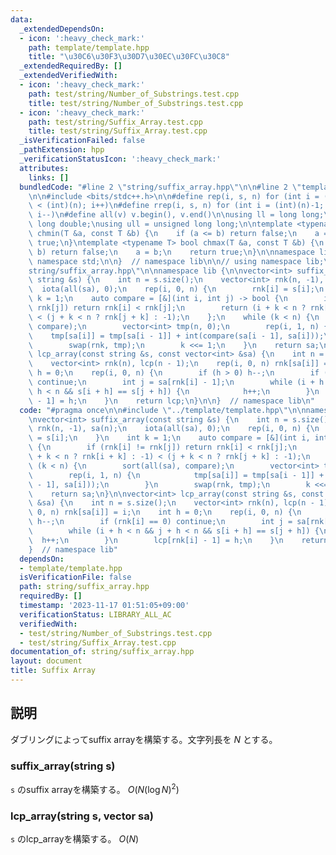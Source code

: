 ```yaml
---
data:
  _extendedDependsOn:
  - icon: ':heavy_check_mark:'
    path: template/template.hpp
    title: "\u30C6\u30F3\u30D7\u30EC\u30FC\u30C8"
  _extendedRequiredBy: []
  _extendedVerifiedWith:
  - icon: ':heavy_check_mark:'
    path: test/string/Number_of_Substrings.test.cpp
    title: test/string/Number_of_Substrings.test.cpp
  - icon: ':heavy_check_mark:'
    path: test/string/Suffix_Array.test.cpp
    title: test/string/Suffix_Array.test.cpp
  _isVerificationFailed: false
  _pathExtension: hpp
  _verificationStatusIcon: ':heavy_check_mark:'
  attributes:
    links: []
  bundledCode: "#line 2 \"string/suffix_array.hpp\"\n\n#line 2 \"template/template.hpp\"\
    \n\n#include <bits/stdc++.h>\n\n#define rep(i, s, n) for (int i = (int)(s); i\
    \ < (int)(n); i++)\n#define rrep(i, s, n) for (int i = (int)(n)-1; i >= (int)(s);\
    \ i--)\n#define all(v) v.begin(), v.end()\n\nusing ll = long long;\nusing ld =\
    \ long double;\nusing ull = unsigned long long;\n\ntemplate <typename T> bool\
    \ chmin(T &a, const T &b) {\n    if (a <= b) return false;\n    a = b;\n    return\
    \ true;\n}\ntemplate <typename T> bool chmax(T &a, const T &b) {\n    if (a >=\
    \ b) return false;\n    a = b;\n    return true;\n}\n\nnamespace lib {\n\nusing\
    \ namespace std;\n\n}  // namespace lib\n\n// using namespace lib;\n#line 4 \"\
    string/suffix_array.hpp\"\n\nnamespace lib {\n\nvector<int> suffix_array(const\
    \ string &s) {\n    int n = s.size();\n    vector<int> rnk(n, -1), sa(n);\n  \
    \  iota(all(sa), 0);\n    rep(i, 0, n) {\n        rnk[i] = s[i];\n    }\n    int\
    \ k = 1;\n    auto compare = [&](int i, int j) -> bool {\n        if (rnk[i] !=\
    \ rnk[j]) return rnk[i] < rnk[j];\n        return (i + k < n ? rnk[i + k] : -1)\
    \ < (j + k < n ? rnk[j + k] : -1);\n    };\n    while (k < n) {\n        sort(all(sa),\
    \ compare);\n        vector<int> tmp(n, 0);\n        rep(i, 1, n) {\n        \
    \    tmp[sa[i]] = tmp[sa[i - 1]] + int(compare(sa[i - 1], sa[i]));\n        }\n\
    \        swap(rnk, tmp);\n        k <<= 1;\n    }\n    return sa;\n}\n\nvector<int>\
    \ lcp_array(const string &s, const vector<int> &sa) {\n    int n = s.size();\n\
    \    vector<int> rnk(n), lcp(n - 1);\n    rep(i, 0, n) rnk[sa[i]] = i;\n    int\
    \ h = 0;\n    rep(i, 0, n) {\n        if (h > 0) h--;\n        if (rnk[i] == 0)\
    \ continue;\n        int j = sa[rnk[i] - 1];\n        while (i + h < n && j +\
    \ h < n && s[i + h] == s[j + h]) {\n            h++;\n        }\n        lcp[rnk[i]\
    \ - 1] = h;\n    }\n    return lcp;\n}\n\n}  // namespace lib\n"
  code: "#pragma once\n\n#include \"../template/template.hpp\"\n\nnamespace lib {\n\
    \nvector<int> suffix_array(const string &s) {\n    int n = s.size();\n    vector<int>\
    \ rnk(n, -1), sa(n);\n    iota(all(sa), 0);\n    rep(i, 0, n) {\n        rnk[i]\
    \ = s[i];\n    }\n    int k = 1;\n    auto compare = [&](int i, int j) -> bool\
    \ {\n        if (rnk[i] != rnk[j]) return rnk[i] < rnk[j];\n        return (i\
    \ + k < n ? rnk[i + k] : -1) < (j + k < n ? rnk[j + k] : -1);\n    };\n    while\
    \ (k < n) {\n        sort(all(sa), compare);\n        vector<int> tmp(n, 0);\n\
    \        rep(i, 1, n) {\n            tmp[sa[i]] = tmp[sa[i - 1]] + int(compare(sa[i\
    \ - 1], sa[i]));\n        }\n        swap(rnk, tmp);\n        k <<= 1;\n    }\n\
    \    return sa;\n}\n\nvector<int> lcp_array(const string &s, const vector<int>\
    \ &sa) {\n    int n = s.size();\n    vector<int> rnk(n), lcp(n - 1);\n    rep(i,\
    \ 0, n) rnk[sa[i]] = i;\n    int h = 0;\n    rep(i, 0, n) {\n        if (h > 0)\
    \ h--;\n        if (rnk[i] == 0) continue;\n        int j = sa[rnk[i] - 1];\n\
    \        while (i + h < n && j + h < n && s[i + h] == s[j + h]) {\n          \
    \  h++;\n        }\n        lcp[rnk[i] - 1] = h;\n    }\n    return lcp;\n}\n\n\
    }  // namespace lib"
  dependsOn:
  - template/template.hpp
  isVerificationFile: false
  path: string/suffix_array.hpp
  requiredBy: []
  timestamp: '2023-11-17 01:51:05+09:00'
  verificationStatus: LIBRARY_ALL_AC
  verifiedWith:
  - test/string/Number_of_Substrings.test.cpp
  - test/string/Suffix_Array.test.cpp
documentation_of: string/suffix_array.hpp
layout: document
title: Suffix Array
---
```


## 説明

ダブリングによってsuffix arrayを構築する。文字列長を $N$ とする。

### suffix_array(string s)

`s` のsuffix arrayを構築する。 $O(N (\log N)^2)$

### lcp_array(string s, vector<int> sa)

`s` のlcp_arrayを構築する。 $O(N)$